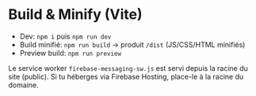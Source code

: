 # Build & Minify (Vite)
- Dev: `npm i` puis `npm run dev`
- Build minifié: `npm run build` → produit `/dist` (JS/CSS/HTML minifiés)
- Preview build: `npm run preview`

Le service worker `firebase-messaging-sw.js` est servi depuis la racine du site (public). Si tu héberges via Firebase Hosting, place-le à la racine du domaine.
